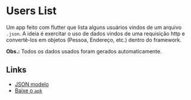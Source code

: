 # Users List

Um app feito com flutter que lista alguns usuários vindos de um arquivo `.json`. A ideia é exercitar o uso de dados vindos de uma requisição http e convertê-los em objetos (Pessoa, Endereço, etc.) dentro do framework.

**Obs.:** Todos os dados usados foram gerados automaticamente.

## Links

- [JSON modelo](https://github.com/esantos1/person-data-json/blob/main/person-data.json)
- [Baixe o `apk`]()